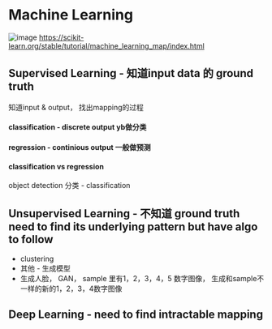# Machine Learning 
![image](https://user-images.githubusercontent.com/90355504/138587642-451a06e2-99ec-4bba-8e5d-eb1002c331f1.png)
https://scikit-learn.org/stable/tutorial/machine_learning_map/index.html

## Supervised Learning - 知道input data 的 ground truth 
知道input & output， 找出mapping的过程

#### classification - discrete output yb做分类 
#### regression - continious output 一般做预测
#### classification vs regression 
object detection 
分类 -  classification

## Unsupervised Learning - 不知道 ground truth need to find its underlying pattern but have algo to follow 
- clustering
- 其他 - 生成模型
- 生成人脸， GAN， sample 里有1，2，3，4，5 数字图像， 生成和sample不一样的新的1，2，3，4数字图像

## Deep Learning - need to find intractable mapping 
